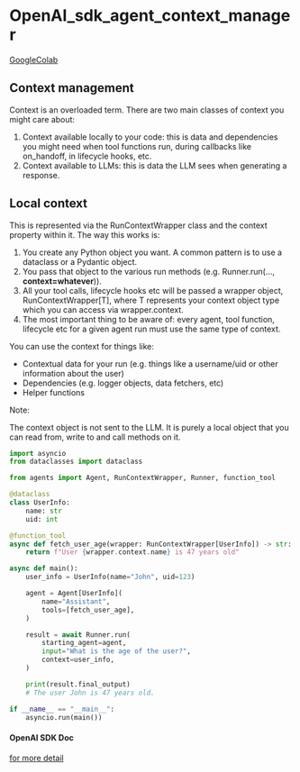 # OpenAI_sdk_agent_context_manager

[GoogleColab](https://colab.research.google.com/drive/1p4UnK59zsC5NxnmsQ49lRi3atK5i6wzv?usp=sharing)

## Context management

Context is an overloaded term. There are two main classes of context you might care about:

1. Context available locally to your code: this is data and dependencies you might need when tool functions run, during callbacks like on_handoff, in lifecycle hooks, etc.
2. Context available to LLMs: this is data the LLM sees when generating a response.


## Local context
This is represented via the RunContextWrapper class and the context property within it. The way this works is:

1. You create any Python object you want. A common pattern is to use a dataclass or a Pydantic object.
2. You pass that object to the various run methods (e.g. Runner.run(..., **context=whatever**)).
3. All your tool calls, lifecycle hooks etc will be passed a wrapper object, RunContextWrapper[T], where T represents your context object type which you can access via wrapper.context.
4. The most important thing to be aware of: every agent, tool function, lifecycle etc for a given agent run must use the same type of context.

You can use the context for things like:

- Contextual data for your run (e.g. things like a username/uid or other information about the user)
- Dependencies (e.g. logger objects, data fetchers, etc)
- Helper functions

Note:

The context object is not sent to the LLM. It is purely a local object that you can read from, write to and call methods on it.


```python
import asyncio
from dataclasses import dataclass

from agents import Agent, RunContextWrapper, Runner, function_tool

@dataclass
class UserInfo:  
    name: str
    uid: int

@function_tool
async def fetch_user_age(wrapper: RunContextWrapper[UserInfo]) -> str:  
    return f"User {wrapper.context.name} is 47 years old"

async def main():
    user_info = UserInfo(name="John", uid=123)

    agent = Agent[UserInfo](  
        name="Assistant",
        tools=[fetch_user_age],
    )

    result = await Runner.run(  
        starting_agent=agent,
        input="What is the age of the user?",
        context=user_info,
    )

    print(result.final_output)  
    # The user John is 47 years old.

if __name__ == "__main__":
    asyncio.run(main())
```





#### OpenAI SDK Doc
[for more detail](https://openai.github.io/openai-agents-python/context/)
